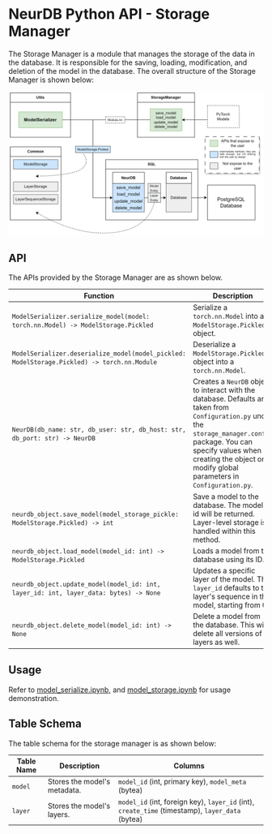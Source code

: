# NeurDB Python API - Storage Manager
The Storage Manager is a module that manages the storage of the data in the database. It is responsible for the saving, loading, modification, and deletion of the model in the database. The overall structure of the Storage Manager is shown below:

![storage manager structure](./doc/python_api_storage.png)

## API
The APIs provided by the Storage Manager are as shown below.

| Function                                                     | Description                                                  |
| ------------------------------------------------------------ | ------------------------------------------------------------ |
| `ModelSerializer.serialize_model(model: torch.nn.Model) -> ModelStorage.Pickled` | Serialize a `torch.nn.Model` into a `ModelStorage.Pickled` object. |
| `ModelSerializer.deserialize_model(model_pickled: ModelStorage.Pickled) -> torch.nn.Module` | Deserialize a `ModelStorage.Pickled` object into a `torch.nn.Model`. |
| `NeurDB(db_name: str, db_user: str, db_host: str, db_port: str) -> NeurDB` | Creates a `NeurDB` object to interact with the database. Defaults are taken from `Configuration.py` under the `storage_manager.config` package. You can specify values when creating the object or modify global parameters in `Configuration.py`. |
| `neurdb_object.save_model(model_storage_pickle: ModelStorage.Pickled) -> int` | Save a model to the database. The model's id will be returned. Layer-level storage is handled within this method. |
| `neurdb_object.load_model(model_id: int) -> ModelStorage.Pickled` | Loads a model from the database using its ID.                |
| `neurdb_object.update_model(model_id: int, layer_id: int, layer_data: bytes) -> None` | Updates a specific layer of the model. The `layer_id` defaults to the layer's sequence in the model, starting from 0. |
| `neurdb_object.delete_model(model_id: int) -> None`          | Delete a model from the database. This will delete all versions of its layers as well. |

## Usage
Refer to [model_serialize.ipynb](../example/model_serialize.ipynb), and [model_storage.ipynb](../example/model_storage.ipynb) for usage demonstration.

## Table Schema
The table schema for the storage manager is as shown below:

| Table Name | Description                                                  | Columns                                                      |
| ---------- | ------------------------------------------------------------ | ------------------------------------------------------------ |
| `model`    | Stores the model's metadata.                                 | `model_id` (int, primary key), `model_meta` (bytea) |
| `layer`    | Stores the model's layers.                                   | `model_id` (int, foreign key), `layer_id` (int), `create_time` (timestamp), `layer_data` (bytea) |
